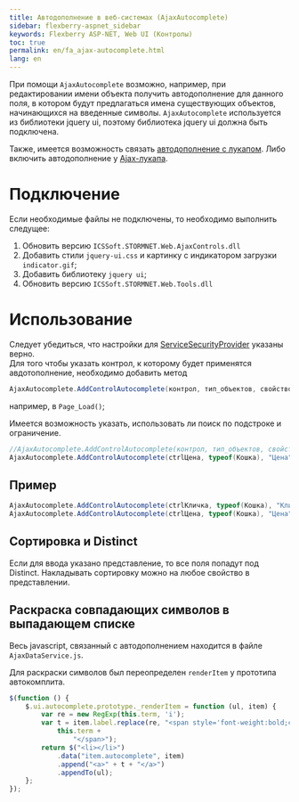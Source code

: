 ```yaml
---
title: Автодополнение в веб-системах (AjaxAutocomplete)
sidebar: flexberry-aspnet_sidebar
keywords: Flexberry ASP-NET, Web UI (Контролы)
toc: true
permalink: en/fa_ajax-autocomplete.html
lang: en
---
```


При помощи `AjaxAutocomplete` возможно, например, при редактировании имени объекта получить автодополнение для данного поля, в котором будут предлагаться имена существующих объектов, начинающихся на введенные символы. `AjaxAutocomplete` используется из библиотеки jquery ui, поэтому библиотека jquery ui должна быть подключена.

Также, имеется возможность связать [автодополнение с лукапом](fa_link-ajax-autocomplete-ajax-lookup.html). Либо включить автодополнение у [Ajax-лукапа](fa_master-editor-ajax-lookup.html).

# Подключение

Если необходимые файлы не подключены, то необходимо выполнить следущее:
1. Обновить версию `ICSSoft.STORMNET.Web.AjaxControls.dll`
2. Добавить стили `jquery-ui.css` и картинку с индикатором загрузки `indicator.gif`;
3. Добавить библиотеку `jquery ui`;
4. Обновить версию `ICSSoft.STORMNET.Web.Tools.dll`

# Использование

Следует убедиться, что настройки для [ServiceSecurityProvider](fa_service-security-provider.html) указаны верно.  
Для того чтобы указать контрол, к которому будет применятся авдотополнение, необходимо добавить метод 

```csharp
AjaxAutocomplete.AddControlAutocomplete(контрол, тип_объектов, свойство_объекта)
```

например, в `Page_Load()`;

Имеется возможность указать, использовать ли поиск по подстроке и ограничение.

```csharp
//AjaxAutocomplete.AddControlAutocomplete(контрол, тип_объектов, свойство_объекта, использовать_ли_поиск_по_подстроке, ограничение);
AjaxAutocomplete.AddControlAutocomplete(ctrlЦена, typeof(Кошка), "Цена", false, func2);
```

## Пример

```csharp
AjaxAutocomplete.AddControlAutocomplete(ctrlКличка, typeof(Кошка), "Кличка");
AjaxAutocomplete.AddControlAutocomplete(ctrlЦена, typeof(Кошка), "Цена");
```

## Сортировка и Distinct

Если для ввода указано представление, то все поля попадут под Distinct. Накладывать сортировку можно на любое свойство в представлении.

## Раскраска совпадающих символов в выпадающем списке

Весь javascript, связанный с автодополнением находится в файле `AjaxDataService.js`.

Для раскраски символов был переопределен `renderItem` у прототипа автокомплита.

```javascript
$(function () {
    $.ui.autocomplete.prototype._renderItem = function (ul, item) {
        var re = new RegExp(this.term, 'i');
        var t = item.label.replace(re, "<span style='font-weight:bold;color:Blue;'>" +
            this.term +
                "</span>");
        return $("<li></li>")
            .data("item.autocomplete", item)
            .append("<a>" + t + "</a>")
            .appendTo(ul);
    };
});
```
